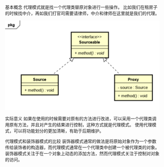 基本概念 
代理模式就是找一个代理类替原对象进行一些操作。 
比如我们在租房子的时候找中介，再如我们打官司需要请律师，中介和律师在这里就是我们的代理。

![img.png](img.png)

实际意义 
如果在使用的时候需要对原有的方法进行改进，可以采用一个代理类调用原有方法，并且对产生的结果进行控制，这种方式就是代理模式。 
使用代理模式，可以将功能划分的更加清晰，有助于后期维护。

代理模式和装饰器模式的比较 装饰器模式通常的做法是将原始对象作为一个参数传给装饰者的构造器，而代理模式通常在一个代理类中创建一个被代理类的对象。
装饰器模式关注于在一个对象上动态的添加方法，然而代理模式关注于控制对对象的访问。
